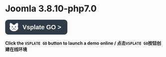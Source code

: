 # Joomla 3.8.10-php7.0

<a href="https://www.vsplate.com/?docker-compose=https://github.com/vsplate/dcenvs/joomla/3.8.10-php7.0"><img alt="VSPLATE GO" src="https://raw.githubusercontent.com/vsplate/images/master/vsgo_btn.png" width="200px"></a>

**Click the `VSPLATE GO` button to launch a demo online / 点击`VSPLATE GO`按钮创建在线环境**